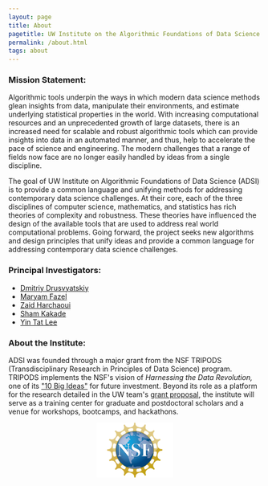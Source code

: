 ```yaml
---
layout: page
title: About
pagetitle: UW Institute on the Algorithmic Foundations of Data Science
permalink: /about.html
tags: about
---
```

### Mission Statement:
Algorithmic tools underpin the ways in which modern data science methods glean insights from data, manipulate their environments, and estimate underlying statistical properties in the world. With increasing computational resources and an unprecedented growth of large datasets, there is an increased need for scalable and robust algorithmic tools which can provide insights into data in an automated manner, and thus, help to accelerate the pace of science and engineering. The modern challenges that a range of fields now face are no longer easily handled by ideas from a single discipline.

The goal of UW Institute on Algorithmic Foundations of Data Science (ADSI) is to provide a common language and unifying methods for addressing contemporary data science challenges. At their core, each of the three disciplines of computer science, mathematics, and statistics has rich theories of complexity and robustness. These theories have influenced the design of the available tools that are used to address real world computational problems. Going forward, the project seeks new algorithms and design principles that unify ideas and provide a common language for addressing contemporary data science challenges.

### Principal Investigators:
* [Dmitriy Drusvyatskiy](http://sites.math.washington.edu/~ddrusv/)
* [Maryam Fazel](https://faculty.washington.edu/mfazel/)
* [Zaid Harchaoui](http://faculty.washington.edu/zaid/)
* [Sham Kakade](https://homes.cs.washington.edu/~sham/)
* [Yin Tat Lee](http://yintat.com/)

### About the Institute:
ADSI was founded through a major grant from the NSF TRIPODS (Transdisciplinary Research in Principles of Data Science) program. TRIPODS implements the NSF's vision of *Harnessing the Data Revolution,* one of its ["10 Big Ideas"](https://www.nsf.gov/about/congress/reports/nsf_big_ideas.pdf) for future investment. Beyond its role as a platform for the research detailed in the UW team's [grant proposal](https://www.nsf.gov/awardsearch/showAward?AWD_ID=1740551), the institute will serve as a training center for graduate and postdoctoral scholars and a venue for workshops, bootcamps, and hackathons. 

<center><img src="images/NSF.gif" style="width:30%;"></center>
